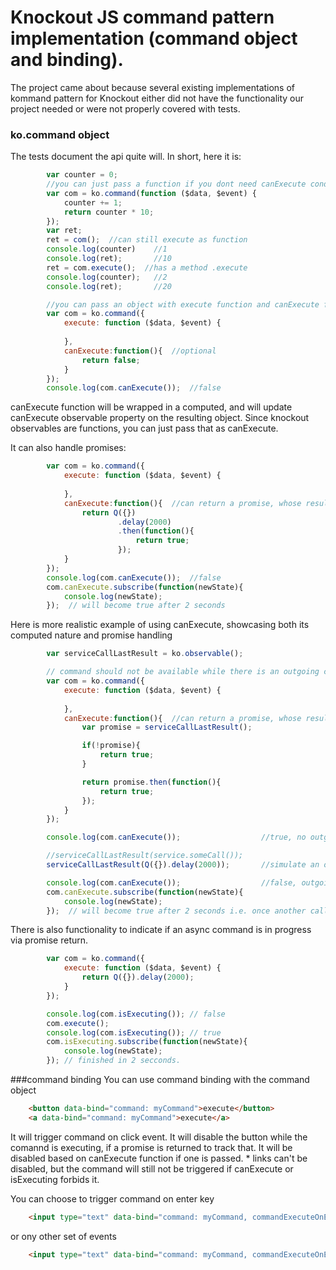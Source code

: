  
# Knockout JS command pattern implementation (command object and binding). 

The project came about because several existing implementations of kommand pattern 
for Knockout either did not have the functionality our project needed or were not properly
covered with tests.

### ko.command object
The tests document the api quite will. In short, here it is:

```javascript
        var counter = 0;
        //you can just pass a function if you dont need canExecute condition    
        var com = ko.command(function ($data, $event) {
            counter += 1;
            return counter * 10;
        });
        var ret;
        ret = com();  //can still execute as function
        console.log(counter)    //1
        console.log(ret);       //10
        ret = com.execute();  //has a method .execute
        console.log(counter);   //2
        console.log(ret);       //20
```

```javascript
        //you can pass an object with execute function and canExecute function    
        var com = ko.command({
            execute: function ($data, $event) {
                
            }, 
            canExecute:function(){  //optional
                return false;
            }
        });
        console.log(com.canExecute());  //false       
```
canExecute function will be wrapped in a computed, and will update canExecute observable 
property on the resulting object. Since knockout observables are functions, you can just
pass that as canExecute.

It can also handle promises:

```javascript  
        var com = ko.command({
            execute: function ($data, $event) {
                
            }, 
            canExecute:function(){  //can return a promise, whose result will be used
                return Q({})	
                        .delay(2000)
                        .then(function(){
                            return true;
                        });
            }
        });
        console.log(com.canExecute());  //false
        com.canExecute.subscribe(function(newState){
            console.log(newState);
        });  // will become true after 2 seconds
```
Here is more realistic example of using canExecute, showcasing both its computed nature and promise handling
```javascript
        var serviceCallLastResult = ko.observable();

        // command should not be available while there is an outgoing call 
        var com = ko.command({
            execute: function ($data, $event) {
                
            }, 
            canExecute:function(){  //can return a promise, whose result will be used
                var promise = serviceCallLastResult();

                if(!promise){
                    return true;
                }

                return promise.then(function(){
                    return true;
                });
            }
        });

        console.log(com.canExecute());                  //true, no outgoing call in progress

        //serviceCallLastResult(service.someCall());    
        serviceCallLastResult(Q({}).delay(2000));       //simulate an outgoing call

        console.log(com.canExecute());                  //false, outgoing call in progress
        com.canExecute.subscribe(function(newState){
            console.log(newState);
        });  // will become true after 2 seconds i.e. once another call has finished
```

There is also functionality to indicate if an async command is in progress via promise return.
```javascript
        var com = ko.command({
            execute: function ($data, $event) {
                return Q({}).delay(2000);    
            }
        });

        console.log(com.isExecuting()); // false
        com.execute();
        console.log(com.isExecuting()); // true
        com.isExecuting.subscribe(function(newState){
            console.log(newState);
        }); // finished in 2 secconds.
```

###command binding
You can use command binding with the command object
```html
    <button data-bind="command: myCommand">execute</button>
    <a data-bind="command: myCommand">execute</a>
```
It will trigger command on click event. It will disable the button while the comannd is executing, if
a promise is returned to track that. It will be disabled based on canExecute function if one is passed.
*<a> links can't be disabled, but the command will still not be triggered if canExecute or isExecuting 
forbids it.

You can choose to trigger command on enter key
```html
    <input type="text" data-bind="command: myCommand, commandExecuteOnEnter: true"></input>
```

or ony other set of events
```html
    <input type="text" data-bind="command: myCommand, commandExecuteOnEvents: ['blur']"></input>
```
